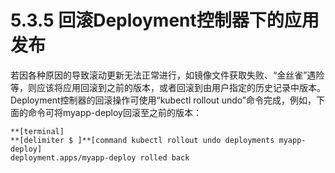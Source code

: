 # 5.3.5 回滚Deployment控制器下的应用发布

若因各种原因的导致滚动更新无法正常进行，如镜像文件获取失败、“金丝雀”遇险等，则应该将应用回滚到之前的版本，或者回滚到由用户指定的历史记录中版本。Deployment控制器的回滚操作可使用“kubectl rollout undo”命令完成，例如，下面的命令可将myapp-deploy回滚至之前的版本：

```
**[terminal]
**[delimiter $ ]**[command kubectl rollout undo deployments myapp-deploy]
deployment.apps/myapp-deploy rolled back
```